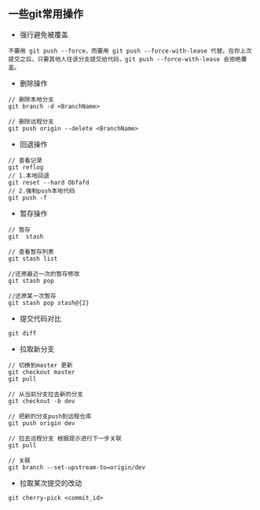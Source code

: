 ## 一些git常用操作

- 强行避免被覆盖
```
不要用 git push --force，而要用 git push --force-with-lease 代替。在你上次提交之后，只要其他人往该分支提交给代码，git push --force-with-lease 会拒绝覆盖。
```

- 删除操作
```
// 删除本地分支
git branch -d <BranchName>

// 删除远程分支
git push origin --delete <BranchName>
```

- 回退操作
```
// 查看记录
git reflog
// 1.本地回退
git reset --hard Obfafd
// 2.强制push本地代码
git push -f
```

- 暂存操作

```
// 暂存
git  stash

// 查看暂存列表
git stash list

//还原最近一次的暂存修改
git stash pop

//还原某一次暂存
git stash pop stash@{2}

```

- 提交代码对比
```
git diff
```

- 拉取新分支
```
// 切换到master 更新
git checkout master
git pull

// 从当前分支拉去新的分支
git checkout -b dev

// 把新的分支push到远程仓库
git push origin dev

// 拉去远程分支 根据提示进行下一步关联
git pull

// 关联
git branch --set-upstream-to=origin/dev

```

- 拉取某次提交的改动
```
git cherry-pick <commit_id>

```


